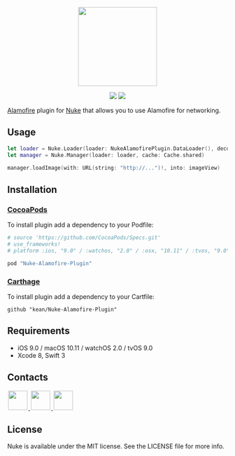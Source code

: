 <p align="center"><img src="https://cloud.githubusercontent.com/assets/1567433/13918338/f8670eea-ef7f-11e5-814d-f15bdfd6b2c0.png" height="180"/>

<p align="center">
<a href="https://cocoapods.org"><img src="https://img.shields.io/cocoapods/v/Nuke-Alamofire-Plugin.svg"></a>
<a href="https://github.com/Carthage/Carthage"><img src="https://img.shields.io/badge/Carthage-compatible-4BC51D.svg?style=flat"></a>
</p>

[Alamofire](https://github.com/Alamofire/Alamofire) plugin for [Nuke](https://github.com/kean/Nuke) that allows you to use Alamofire for networking.

## Usage

```swift
let loader = Nuke.Loader(loader: NukeAlamofirePlugin.DataLoader(), decoder: Nuke.DataDecoder(), cache: Cache.shared)
let manager = Nuke.Manager(loader: loader, cache: Cache.shared)

manager.loadImage(with: URL(string: "http://...")!, into: imageView)
```

## Installation

### [CocoaPods](http://cocoapods.org)

To install plugin add a dependency to your Podfile:

```ruby
# source 'https://github.com/CocoaPods/Specs.git'
# use_frameworks!
# platform :ios, "9.0" / :watchos, "2.0" / :osx, "10.11" / :tvos, "9.0"

pod "Nuke-Alamofire-Plugin"
```

### [Carthage](https://github.com/Carthage/Carthage)

To install plugin add a dependency to your Cartfile:

```
github "kean/Nuke-Alamofire-Plugin"
```

## Requirements
- iOS 9.0 / macOS 10.11 / watchOS 2.0 / tvOS 9.0
- Xcode 8, Swift 3

## Contacts

<a href="https://github.com/kean">
<img src="https://cloud.githubusercontent.com/assets/1567433/6521218/9c7e2502-c378-11e4-9431-c7255cf39577.png" height="44" hspace="2"/>
</a>
<a href="https://twitter.com/a_grebenyuk">
<img src="https://cloud.githubusercontent.com/assets/1567433/6521243/fb085da4-c378-11e4-973e-1eeeac4b5ba5.png" height="44" hspace="2"/>
</a>
<a href="https://www.linkedin.com/pub/alexander-grebenyuk/83/b43/3a0">
<img src="https://cloud.githubusercontent.com/assets/1567433/6521256/20247bc2-c379-11e4-8e9e-417123debb8c.png" height="44" hspace="2"/>
</a>

## License

Nuke is available under the MIT license. See the LICENSE file for more info.

